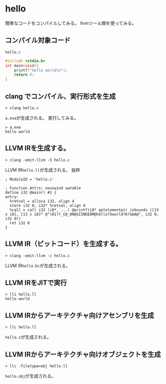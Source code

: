 # hello
簡単なコードをコンパイルしてみる。
llvmツール類を使ってみる。

## コンパイル対象コード
`hello.c`
``` c
#include <stdio.h>
int main(void){
    printf("hello world\n");
    return 0;
}
```
## clang でコンパイル、実行形式を生成
```
> clang hello.c
```
`a.exe`が生成される。
実行してみる。
```
> a.exe
hello world
```
## LLVM IRを生成する。
```
> clang -emit-llvm -S hello.c
```
LLVM IR`hello.ll`が生成される。
抜粋
```
; ModuleID = 'hello.c'

; Function Attrs: nounwind uwtable
define i32 @main() #1 {
entry:
  %retval = alloca i32, align 4
  store i32 0, i32* %retval, align 4
  %call = call i32 (i8*, ...) @printf(i8* getelementptr inbounds ([13 x i8], [13 x i8]* @"\01??_C@_0N@GIINEEDM@hello?5world?6?$AA@", i32 0, i32 0))
  ret i32 0
}
```
## LLVM IR（ビットコード）を生成する。
```
> clang -emit-llvm -c hello.c
```
LLVM IR`hello.bc`が生成される。

## LLVM IRをJITで実行
```
> lli hello.ll
hello world
```

## LLVM IRからアーキテクチャ向けアセンブリを生成
```
> llc hello.ll
```
`hello.s`が生成される。

## LLVM IRからアーキテクチャ向けオブジェクトを生成
```
> llc -filetype=obj hello.ll
```
`hello.obj`が生成される。
